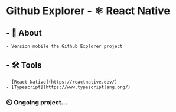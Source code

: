 # Github Explorer - ⚛️ React Native

## - 🔖 About
    - Version mobile the Github Explorer project

## - 🛠️ Tools
    - [React Native](https://reactnative.dev/) 
    - [Typescript](https://www.typescriptlang.org/)

### ⏲️ Ongoing project...
